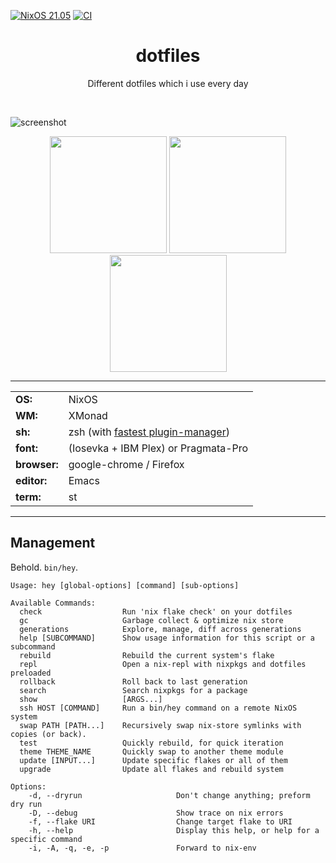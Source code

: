 [![NixOS 21.05](https://img.shields.io/badge/NixOS-v21.05-blue.svg?style=flat-square&logo=NixOS&logoColor=white)](https://nixos.org)
[![CI](https://github.com/Lenivaya/dotfiles/actions/workflows/CI.yml/badge.svg)](https://github.com/Lenivaya/dotfiles/actions/workflows/CI.yml)

<h1 align="center">dotfiles</h1>
<p align="center">Different dotfiles which i use every day</p><br>

![screenshot](https://user-images.githubusercontent.com/49302467/115119757-b7b4b300-9fb2-11eb-8ad3-5c1036eb94ad.png)

<p align="center">
<span><img src="https://user-images.githubusercontent.com/49302467/115119761-bd11fd80-9fb2-11eb-9f82-bb471292e48f.png" height="187" /></span>
<span><img src="https://user-images.githubusercontent.com/49302467/115119764-c0a58480-9fb2-11eb-87e6-4dbcd9e2a860.png" height="187" /></span>
<span><img src="https://user-images.githubusercontent.com/49302467/115119767-c4390b80-9fb2-11eb-81d6-602482bc056b.png" height="187" /></span>
</p>

---

|              |                                                                       |
| ------------ | --------------------------------------------------------------------- |
| **OS:**      | NixOS                                                                 |
| **WM:**      | XMonad                                                                |
| **sh:**      | zsh (with [fastest plugin-manager](https://github.com/zdharma/zinit)) |
| **font:**    | (Iosevka + IBM Plex) or Pragmata-Pro                                  |
| **browser:** | google-chrome / Firefox                                               |
| **editor:**  | Emacs                                                                 |
| **term:**    | st                                                                    |

---

## Management

Behold. `bin/hey`.

```
Usage: hey [global-options] [command] [sub-options]

Available Commands:
  check                  Run 'nix flake check' on your dotfiles
  gc                     Garbage collect & optimize nix store
  generations            Explore, manage, diff across generations
  help [SUBCOMMAND]      Show usage information for this script or a subcommand
  rebuild                Rebuild the current system's flake
  repl                   Open a nix-repl with nixpkgs and dotfiles preloaded
  rollback               Roll back to last generation
  search                 Search nixpkgs for a package
  show                   [ARGS...]
  ssh HOST [COMMAND]     Run a bin/hey command on a remote NixOS system
  swap PATH [PATH...]    Recursively swap nix-store symlinks with copies (or back).
  test                   Quickly rebuild, for quick iteration
  theme THEME_NAME       Quickly swap to another theme module
  update [INPUT...]      Update specific flakes or all of them
  upgrade                Update all flakes and rebuild system

Options:
    -d, --dryrun                     Don't change anything; preform dry run
    -D, --debug                      Show trace on nix errors
    -f, --flake URI                  Change target flake to URI
    -h, --help                       Display this help, or help for a specific command
    -i, -A, -q, -e, -p               Forward to nix-env
```
